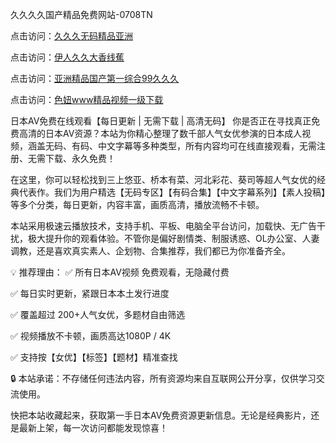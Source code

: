 久久久久国产精品免费网站-0708TN

点击访问：<a href="https://heiliaoxwd5i8.pages.dev">久久久无码精品亚洲</a>

点击访问：<a href="https://heiliaoga6s9v.pages.dev">伊人久久大香线蕉</a>

点击访问：<a href="https://heiliaowt0d7p.pages.dev">亚洲精品国产第一综合99久久久</a>

点击访问：<a href="https://heiliaoow5kzm.pages.dev">色妞www精品视频一级下载</a>

日本AV免费在线观看【每日更新 | 无需下载 | 高清无码】
你是否正在寻找真正免费高清的日本AV资源？本站为你精心整理了数千部人气女优参演的日本成人视频，涵盖无码、有码、中文字幕等多种类型，所有内容均可在线直接观看，无需注册、无需下载、永久免费！

在这里，你可以轻松找到三上悠亚、桥本有菜、河北彩花、葵司等超人气女优的经典代表作。我们为用户精选【无码专区】【有码合集】【中文字幕系列】【素人投稿】等多个分类，每日更新，内容丰富，画质高清，播放流畅不卡顿。

本站采用极速云播放技术，支持手机、平板、电脑全平台访问，加载快、无广告干扰，极大提升你的观看体验。不管你是偏好剧情类、制服诱惑、OL办公室、人妻调教，还是喜欢真实素人、企划物、合集推荐，我们都已为你准备齐全。

💡 推荐理由：
✅ 所有日本AV视频 免费观看，无隐藏付费

✅ 每日实时更新，紧跟日本本土发行进度

✅ 覆盖超过 200+人气女优，多题材自由筛选

✅ 视频播放不卡顿，画质高达1080P / 4K

✅ 支持按【女优】【标签】【题材】精准查找

🔒 本站承诺：不存储任何违法内容，所有资源均来自互联网公开分享，仅供学习交流使用。

快把本站收藏起来，获取第一手日本AV免费资源更新信息。无论是经典影片，还是最新上架，每一次访问都能发现惊喜！

<span style="display:none;">[Canonical link] ( https://github.com/tittt2611/444444 ）</span>












